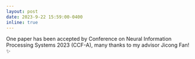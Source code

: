 ```yaml
---
layout: post
date: 2023-9-22 15:59:00-0400
inline: true
---
```


One paper has been accepted by Conference on Neural Information Processing Systems 2023 (CCF-A), many thanks to my advisor Jicong Fan! :sparkles:
